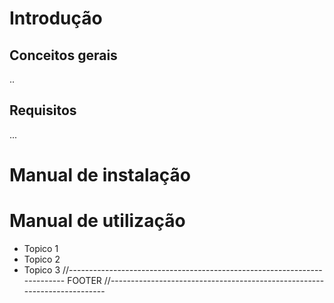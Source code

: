 # Introdução
## Conceitos gerais
..

## Requisitos
...


# Manual de instalação


# Manual de utilização

- Topico 1
- Topico 2
- Topico 3
//-------------------------------------------------------------------------
FOOTER
//-------------------------------------------------------------------------
